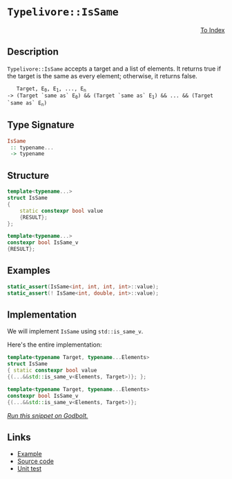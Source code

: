<!-- Copyright 2024 Feng Mofan
SPDX-License-Identifier: Apache-2.0 -->

# `Typelivore::IsSame`

<p style='text-align: right;'><a href="../../../facilities/metafunctions.md#typelivore-is-same">To Index</a></p>

## Description

`Typelivore::IsSame` accepts a target and a list of elements.
It returns true if the target is the same as every element;
otherwise, it returns false.

<pre><code>   Target, E<sub>0</sub>, E<sub>1</sub>, ..., E<sub>n</sub>
-> (Target `same as` E<sub>0</sub>) && (Target `same as` E<sub>1</sub>) && ... && (Target `same as` E<sub>n</sub>)</code></pre>

## Type Signature

```Haskell
IsSame
 :: typename...
 -> typename
```

## Structure

```C++
template<typename...>
struct IsSame
{
    static constexpr bool value
    {RESULT};
};

template<typename...>
constexpr bool IsSame_v
{RESULT};
```

## Examples

```C++
static_assert(IsSame<int, int, int, int>::value);
static_assert(! IsSame<int, double, int>::value);
```

## Implementation

We will implement `IsSame` using `std::is_same_v`.

Here's the entire implementation:

```C++
template<typename Target, typename...Elements>
struct IsSame
{ static constexpr bool value
{(...&&std::is_same_v<Elements, Target>)}; };

template<typename Target, typename...Elements>
constexpr bool IsSame_v 
{(...&&std::is_same_v<Elements, Target>)};
```

[*Run this snippet on Godbolt.*](https://godbolt.org/#z:OYLghAFBqd5QCxAYwPYBMCmBRdBLAF1QCcAaPECAMzwBtMA7AQwFtMQByARg9KtQYEAysib0QXACx8BBAKoBnTAAUAHpwAMvAFYTStJg1DIApACYAQuYukl9ZATwDKjdAGFUtAK4sGe1wAyeAyYAHI%2BAEaYxCBmAGykAA6oCoRODB7evnrJqY4CQSHhLFEx8baY9vkMQgRMxASZPn5cFVXptfUEhWGR0bEJCnUNTdmtQ109xaUDAJS2qF7EyOwcAPQAVFvbO7t7G2smGgCCm9sA1AAimImujMh4mArnO4cnZ/ufu2/HR79mAGZgshvFhziYAW4CABPW4AfQIxCYhAUEOwfz%2BHy%2B2K2Pyx5wAkixEvQ2IImNUXts8TjaQcMScCJhiQYmRCobDGKxMOcACr1YCYAikc4w27MNgAOml2FJjAIqIB6JOQ2IXgchIUQm5GIA7BZzhNHMhzmgGENMKpEsRzhFUJ5zgA3MReTB6iwQaWS8xxH1DdAgEB4BRwhTcuGO9my5nyhQi/nEQUENGzEy6y4Qg1pjMAqwnP5MlkUt2QsVcth8gVCkVliWYL3RskKtF/M0Wq02u0Ogla8OO8H5/We6U%2Bv0EANBkNhtgRqNywRxyuJoUp7OZhmnOmvTE7c7YVSsEk87fvLfUjdGvDIOFMBRKBoQHvatjs4LC85vkWfj%2BCNGB53eJgqa5n8l7Xre94EBAYBgJqz4lm437oIsET0F%2Bv5Kv%2BLpAeuJwcPMtCcAArLwfgcFopCoJwbjWNYhqLMsPLmACPCkAQmj4fMADWIBEZIkoaAAHGYZgAJyiVwRFCYJXC6rq0iERwki8CwEgaBopBkRRVEcLwCggBp7HkfhpBwLAMCICAiwEIkXjChQEBoMSdDRKE3KcKoglxAAtHEkjnMAyAmlIkpmLwmD4EQxB4AGrT8IIIhiOwUgyIIigqOoxmkLorQAO5IoknA8ARxGkRxlGcAA8nZtkEOcqBUOcnk%2BX5AVBecIVmOcEAeM59A2sxXCzLwRlaPMEBIE5iQuWQDlTTNIDAFIZh8HQTLEPpEAROVETBPU0JFbwu3MMQ0KVRE2iYA4h2kE5TaVQwtAHVlWARF4wBuGItD6dwvBYCwhjAOIL14MQV2OI6TzlZaV12asrFvpU5W0HgERIqdHhYOViJ4Kpv2kJDxB2ko1wA0YKNGBx8xUAYwAKAAao8uWVeKN3xcIojiCl7PpWo5U5fogMoLRlj6Kj%2BmQPMqCJNUP3ef6EKXKYljWGY2mE9FWASxA8x2OD6QuAw7ieM0/hG1MfQxK0uRpAIowtEkKS2wwFslP04yVPrAidCMJtjG0Xs1MM3TBL0btW7Ywf23oEwNK7MxDQsSwrBIJUcCRmnlTpTVeb5/mBcF/FdRAuCECQ4KAkNI1U/MCCYEwWAxDrpA8ZIAKSqJALyRokhmJIcTqURcSifonDKaQqksZKcRcHEgmiTJcR8ZJncJFpvA6XpBlsVTpkWRNVk1XZ5CUPN/VuWwnD1Cwjq6t5TCmgYRgdaJkpcAJ4WRSQMV6OziVc9IHmSg%2BZZV0CtfKTBCq/TThndeFUODVRsnZeqjVmp50foDF%2Bb8BLdV6tNfqFcARmGGjvYy41JqoD6tEE%2BjlKH4P6CCQGXAJIaRoLQdam1tpZWOvtG6PDTrnUutdfGd15QPSeuVV671Pq0G%2Bjdf6gNgYUXwGDBweBIY/QojDZAcMbqI0UhRFGaN9qY1WBRHGeNWKE2JpgUmijgigDIXwWmDMmYs0YGzWQ/9kqANkLzTKFEwGC0psrKwosjHayljLdIcsFYAiViLCwasN4axilDSWAc1HOAgK4aOrRAih2mO7R2eR0h5JKc7eOxS9ZZKDl0cpNTqg%2BxDkUS2Mco5%2BwdrHFpYcE66wYinROilYFZ04DnFq/lGHP2YdgjQ3VS5RUIVXUhY1a710bpQNO49J6vx7rqIiok5IAl7v3SQrQ4Gb1sNvUaJkzKWWsrVGhZ9XLuQ4NfVqLAFCOhNI6GZrIngEE/mXTWv8vGcx8aleQwCAk6BAACUgECoHFVHunMqWUdKINqigpqHyvk/L%2BcWIYuC6EzUIQCEhNzyEoBJf1J5NL%2BjfMSIkCMzC4T/KGHCVQflVrsOiJwnae1Tp8MFWdC64MbqiMEOI56yjMBvQ%2Bl9H6rEFHkzMX9UG%2BsNHQ1ULDJkejBBIyykY9G0JTHY2ipY3g1iUi2OZPYymTiaZMDpozTAzNWb4z/uCiQvi0rQv5nC4JxhEliwiJEyi0SBA/TWP6YWKtLDJMoqkrW8Bdae1qYbY2WQHYFNaeHHITtqjlJttUKpEdGkdA6dmmO6amnBzLe0%2BpnTG1x0KW0xOCgBnJRgWi7SYyuX%2BU%2Bd8p0BKmREpLl/AalcKU11IHXBu/Rm6KW2bEV%2BAIARESkmc9S67dRz0zuizgW9DKztbkRDusldTqUEpICSXBhLlEUgCXtG8j0rM4iisKB6%2B26XfbMeYhNUjOEkEAA%3D%3D%3D)

## Links

- [Example](../../../code/facilities/metafunctions/typelivore/is_same/implementation.hpp)
- [Source code](../../../../conceptrodon/typelivore/is_same.hpp)
- [Unit test](../../../../tests/unit/metafunctions/typelivore/is_same.test.hpp)
